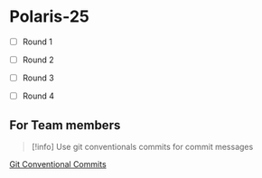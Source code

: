 # Polaris-25

- [ ] Round 1

- [ ] Round 2

- [ ] Round 3

- [ ] Round 4

## For Team members

>[!info]
>Use git conventionals commits for commit messages

[Git Conventional Commits](https://www.conventionalcommits.org/en/v1.0.0/)